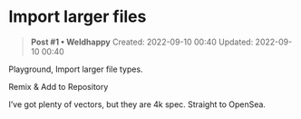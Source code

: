 # Import larger files

<!-- ✦✦✦ POST START ✦✦✦ -->

> **Post #1 • Weldhappy**
> Created: 2022-09-10 00:40
> Updated: 2022-09-10 00:40

Playground, Import larger file types.

Remix & Add to Repository

I’ve got plenty of vectors, but they are 4k spec. Straight to OpenSea.

<!-- ✦✦✦ POST END ✦✦✦ -->

